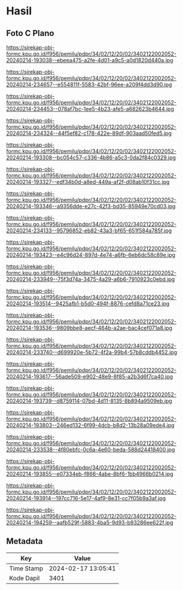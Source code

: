 # Hasil

## Foto C Plano

https://sirekap-obj-formc.kpu.go.id/f956/pemilu/pdpr/34/02/12/20/02/3402122002052-20240214-193038--ebeea475-a2fe-4d01-a9c5-a0d1820d440a.jpg

https://sirekap-obj-formc.kpu.go.id/f956/pemilu/pdpr/34/02/12/20/02/3402122002052-20240214-234657--e554811f-5583-42bf-96ee-a209f4dd3d90.jpg

https://sirekap-obj-formc.kpu.go.id/f956/pemilu/pdpr/34/02/12/20/02/3402122002052-20240214-234453--078af7bc-1ee5-4b23-afe5-a682623b4644.jpg

https://sirekap-obj-formc.kpu.go.id/f956/pemilu/pdpr/34/02/12/20/02/3402122002052-20240214-234324--44f5ef82-c178-422e-89df-903aad50fed5.jpg

https://sirekap-obj-formc.kpu.go.id/f956/pemilu/pdpr/34/02/12/20/02/3402122002052-20240214-193308--bc054c57-c336-4b86-a5c3-0da2f84c0329.jpg

https://sirekap-obj-formc.kpu.go.id/f956/pemilu/pdpr/34/02/12/20/02/3402122002052-20240214-193327--edf34b0d-a8ed-449a-af2f-d08ab10f31cc.jpg

https://sirekap-obj-formc.kpu.go.id/f956/pemilu/pdpr/34/02/12/20/02/3402122002052-20240214-193346--a9356dde-e27c-42f3-bd35-85949e70cd03.jpg

https://sirekap-obj-formc.kpu.go.id/f956/pemilu/pdpr/34/02/12/20/02/3402122002052-20240214-234133--95796852-eb82-43a3-bf65-651f584a785f.jpg

https://sirekap-obj-formc.kpu.go.id/f956/pemilu/pdpr/34/02/12/20/02/3402122002052-20240214-193423--e4c96d24-897d-4e74-a6fb-6eb6dc58c89e.jpg

https://sirekap-obj-formc.kpu.go.id/f956/pemilu/pdpr/34/02/12/20/02/3402122002052-20240214-233949--75f3d74a-3475-4a29-a6b6-7910923c0ebd.jpg

https://sirekap-obj-formc.kpu.go.id/f956/pemilu/pdpr/34/02/12/20/02/3402122002052-20240214-193514--9425afb1-b5d0-494f-8876-cefd8a71ce23.jpg

https://sirekap-obj-formc.kpu.go.id/f956/pemilu/pdpr/34/02/12/20/02/3402122002052-20240214-193536--9809bbe8-aecf-464b-a2ae-bac4cef071a8.jpg

https://sirekap-obj-formc.kpu.go.id/f956/pemilu/pdpr/34/02/12/20/02/3402122002052-20240214-233740--d699920e-5b72-4f2a-99b4-57b8cddb4452.jpg

https://sirekap-obj-formc.kpu.go.id/f956/pemilu/pdpr/34/02/12/20/02/3402122002052-20240214-193617--56ade509-e902-48e9-8f85-a2b3d6f7ca40.jpg

https://sirekap-obj-formc.kpu.go.id/f956/pemilu/pdpr/34/02/12/20/02/3402122002052-20240214-193739--d8759114-07bd-4d11-8135-8b894a9509eb.jpg

https://sirekap-obj-formc.kpu.go.id/f956/pemilu/pdpr/34/02/12/20/02/3402122002052-20240214-193803--246ed132-6f99-4dcb-b8d2-13b28a09ede4.jpg

https://sirekap-obj-formc.kpu.go.id/f956/pemilu/pdpr/34/02/12/20/02/3402122002052-20240214-233538--4f80ebfc-0c6a-4e60-beda-588d24418400.jpg

https://sirekap-obj-formc.kpu.go.id/f956/pemilu/pdpr/34/02/12/20/02/3402122002052-20240214-193855--e07334eb-f866-4abe-8bf6-1bb4966b0214.jpg

https://sirekap-obj-formc.kpu.go.id/f956/pemilu/pdpr/34/02/12/20/02/3402122002052-20240214-193914--197cc716-5e17-4af9-8e31-cc7f05b9a3af.jpg

https://sirekap-obj-formc.kpu.go.id/f956/pemilu/pdpr/34/02/12/20/02/3402122002052-20240214-194259--aafb529f-5883-4ba5-9d93-b93286ee622f.jpg


## Metadata

| Key        | Value               |
| ---------- | ------------------- |
| Time Stamp | 2024-02-17 13:05:41 |
| Kode Dapil | 3401                |



